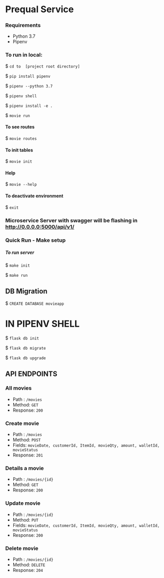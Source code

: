 # Prequal Service

### Requirements

* Python 3.7
* Pipenv

### To run in local:
  
$ `cd to  [project root directory]`

$ `pip install pipenv`

$ `pipenv --python 3.7`

$ `pipenv shell`

$ `pipenv install -e .`

$ `movie run`

#### To see routes

$ `movie routes`

#### To init tables

$ `movie init`

#### Help
$ `movie --help`

#### To deactivate environment
$ `exit`

### Microservice Server with swagger will be flashing in http://0.0.0.0:5000/api/v1/

### Quick Run - Make setup
##### To run server

$ `make init`

$ `make run`

## DB Migration

$ `CREATE DATABASE movieapp`

# IN PIPENV SHELL

$ `flask db init`

$ `flask db migrate`

$ `flask db upgrade`

## API ENDPOINTS

### All movies
- Path : `/movies`
- Method: `GET`
- Response: `200`

### Create movie
- Path : `/movies`
- Method: `POST`
- Fields: `movieDate, customerId, ItemId, movieQty, amount, walletId, movieStatus`
- Response: `201`

### Details a movie
- Path : `/movies/{id}`
- Method: `GET`
- Response: `200`

### Update movie
- Path : `/movies/{id}`
- Method: `PUT`
- Fields: `movieDate, customerId, ItemId, movieQty, amount, walletId, movieStatus`
- Response: `200`

### Delete movie
- Path : `/movies/{id}`
- Method: `DELETE`
- Response: `204`




